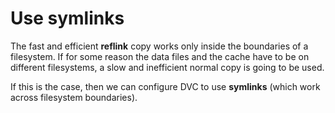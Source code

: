 # Use symlinks

The fast and efficient **reflink** copy works only inside the
boundaries of a filesystem. If for some reason the data files and the
cache have to be on different filesystems, a slow and inefficient
normal copy is going to be used.

If this is the case, then we can configure DVC to use **symlinks**
(which work across filesystem boundaries).
